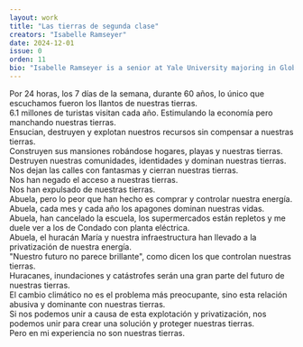 ```yaml
---
layout: work
title: "Las tierras de segunda clase"
creators: "Isabelle Ramseyer"
date: 2024-12-01
issue: 0
orden: 11
bio: "Isabelle Ramseyer is a senior at Yale University majoring in Global Affairs and Environmental Studies, with a focus on environmental policy. Originally from San Juan, Puerto Rico, she has been dedicated to advancing sustainability initiatives, fostering community resilience, and participating in the Yale COP delegation."
---
```



Por 24 horas, los 7 días de la semana, durante 60 años, lo único que
escuchamos fueron los llantos de nuestras tierras.   
6.1 millones de turistas visitan cada año. Estimulando la economía pero
manchando nuestras tierras.   
Ensucian, destruyen y explotan nuestros recursos sin compensar a
nuestras tierras.   
Construyen sus mansiones robándose hogares, playas y nuestras tierras.   
Destruyen nuestras comunidades, identidades y dominan nuestras tierras.   
Nos dejan las calles con fantasmas y cierran nuestras tierras.   
Nos han negado el acceso a nuestras tierras.   
Nos han expulsado de nuestras tierras.   
Abuela, pero lo peor que han hecho es comprar y controlar nuestra
energía.   
Abuela, cada mes y cada año los apagones dominan nuestras vidas.   
Abuela, han cancelado la escuela, los supermercados están repletos y me
duele ver a los de Condado con planta eléctrica.   
Abuela, el huracán María y nuestra infraestructura han llevado a la
privatización de nuestra energía.   
"Nuestro futuro no parece brillante", como dicen los que controlan
nuestras tierras.   
Huracanes, inundaciones y catástrofes serán una gran parte del futuro de
nuestras tierras.   
El cambio climático no es el problema más preocupante, sino esta
relación abusiva y dominante con nuestras tierras.   
Si nos podemos unir a causa de esta explotación y privatización, nos
podemos unir para crear una solución y proteger nuestras tierras.   
Pero en mi experiencia no son nuestras tierras.
